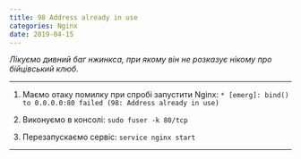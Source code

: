 ```yaml
---
title: 98 Address already in use
categories: Nginx
date: 2019-04-15
---
```


_Лікуємо дивний баг нжинкса, при якому він не розказує нікому про бійцівський клюб._

-----
1. Маємо отаку помилку при спробі запустити Nginx:
`* [emerg]: bind() to 0.0.0.0:80 failed (98: Address already in use)`

2. Виконуємо в консолі:
`sudo fuser -k 80/tcp`

3. Перезапускаємо сервіс:
`service nginx start`
-----